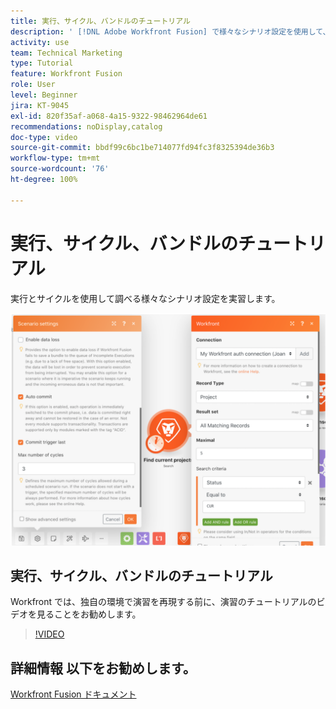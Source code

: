```yaml
---
title: 実行、サイクル、バンドルのチュートリアル
description: ' [!DNL Adobe Workfront Fusion] で様々なシナリオ設定を使用して、実行とサイクルを使用して探索する方法を説明します。'
activity: use
team: Technical Marketing
type: Tutorial
feature: Workfront Fusion
role: User
level: Beginner
jira: KT-9045
exl-id: 820f35af-a068-4a15-9322-98462964de61
recommendations: noDisplay,catalog
doc-type: video
source-git-commit: bbdf99c6bc1be714077fd94fc3f8325394de36b3
workflow-type: tm+mt
source-wordcount: '76'
ht-degree: 100%

---
```


# 実行、サイクル、バンドルのチュートリアル

実行とサイクルを使用して調べる様々なシナリオ設定を実習します。

![実行とサイクルの設定の画像](assets/execution-history-and-scheduling-6.png)

## 実行、サイクル、バンドルのチュートリアル

Workfront では、独自の環境で演習を再現する前に、演習のチュートリアルのビデオを見ることをお勧めします。

>[!VIDEO](https://video.tv.adobe.com/v/335286/?quality=12&learn=on&enablevpops=1)



## 詳細情報 以下をお勧めします。

[Workfront Fusion ドキュメント](https://experienceleague.adobe.com/ja/docs/workfront-fusion/using/get-started-with-fusion/understand-workfront-fusion/workfront-fusion-overview)
